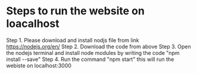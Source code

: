 # Steps to run the website on loacalhost

Step 1. Please download and install nodjs file from link https://nodejs.org/en/
Step 2. Download the code from above
Step 3. Open the nodejs terminal and install node modules by writing the code "npm install --save"
Step 4. Run the command "npm start" this will run the webiste on localhost:3000




